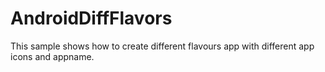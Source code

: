 # AndroidDiffFlavors

This sample shows how to create different flavours app with different app icons and appname.
